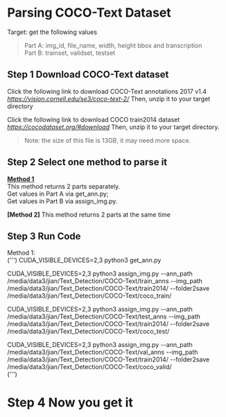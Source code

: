 # Parsing COCO-Text Dataset

Target: get the following values  
> Part A: img_id, file_name, width, height bbox and transcription  
> Part B: trainset, validset, testset

## Step 1 Download COCO-Text dataset
Click the following link to download COCO-Text annotations 2017 v1.4  
*https://vision.cornell.edu/se3/coco-text-2/*
Then, unzip it to your target directory

Click the following link to download COCO train2014 dataset  
*https://cocodataset.org/#download*
Then, unzip it to your target directory.  
> Note: the size of this file is 13GB, it may need more space.

## Step 2 Select one method to parse it

**[Method 1](https://github.com/jiansfoggy/CODE-SHOW/tree/master/Python/Parsing_COCO-Text_Dataset/Method1)**  
This method returns 2 parts separately.  
Get values in Part A via get_ann.py;  
Get values in Part B via assign_img.py.

**[Method 2]**
This method returns 2 parts at the same time 

## Step 3 Run Code  
Method 1:  
(''')
CUDA_VISIBLE_DEVICES=2,3 python3 get_ann.py

CUDA_VISIBLE_DEVICES=2,3 python3 assign_img.py --ann_path /media/data3/jian/Text_Detection/COCO-Text/train_anns --img_path /media/data3/jian/Text_Detection/COCO-Text/train2014/ --folder2save /media/data3/jian/Text_Detection/COCO-Text/coco_train/

CUDA_VISIBLE_DEVICES=2,3 python3 assign_img.py --ann_path /media/data3/jian/Text_Detection/COCO-Text/test_anns --img_path /media/data3/jian/Text_Detection/COCO-Text/train2014/ --folder2save /media/data3/jian/Text_Detection/COCO-Text/coco_test/

CUDA_VISIBLE_DEVICES=2,3 python3 assign_img.py --ann_path /media/data3/jian/Text_Detection/COCO-Text/val_anns --img_path /media/data3/jian/Text_Detection/COCO-Text/train2014/ --folder2save /media/data3/jian/Text_Detection/COCO-Text/coco_valid/  
(''')

# Step 4 Now you get it
